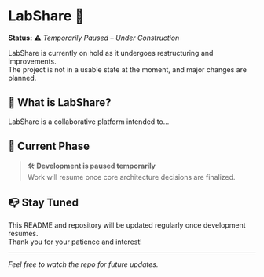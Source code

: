 # LabShare 🚧

**Status:** ⚠️ *Temporarily Paused – Under Construction*

LabShare is currently on hold as it undergoes restructuring and improvements.  
The project is not in a usable state at the moment, and major changes are planned.

## 📌 What is LabShare?

LabShare is a collaborative platform intended to...

<!-- (You can complete this part later when the project resumes) -->

## 📅 Current Phase

> 🛠️ **Development is paused temporarily**  
> Work will resume once core architecture decisions are finalized.

## 📭 Stay Tuned

This README and repository will be updated regularly once development resumes.  
Thank you for your patience and interest!

---

*Feel free to watch the repo for future updates.*
